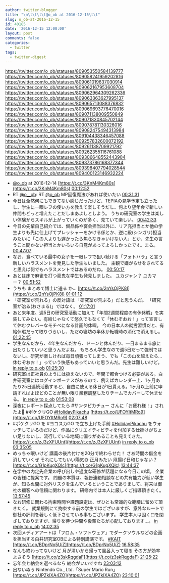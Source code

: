 ```yaml
---
author: twitter-blogger
title: "\n\t\t\t\t@o_ob at 2016-12-15\t\t"
slug: o_ob-at-2016-12-15
id: 40185
date: '2016-12-15 12:00:00'
layout: post
comments: false
categories:
  - twitter
tags:
  - twitter-digest
---
```


https://twitter.com/o_ob/statuses/809053550584139777 https://twitter.com/o_ob/statuses/809058241959202816 https://twitter.com/o_ob/statuses/809061019637030914 https://twitter.com/o_ob/statuses/809062167953608704 https://twitter.com/o_ob/statuses/809062964309262336 https://twitter.com/o_ob/statuses/809063363627995137 https://twitter.com/o_ob/statuses/809065713088376832 https://twitter.com/o_ob/statuses/809069693776470016 https://twitter.com/o_ob/statuses/809071138009550849 https://twitter.com/o_ob/statuses/809071830845702144 https://twitter.com/o_ob/statuses/809078781130326016 https://twitter.com/o_ob/statuses/809082475494313984 https://twitter.com/o_ob/statuses/809104438346457088 https://twitter.com/o_ob/statuses/809257832600072192 https://twitter.com/o_ob/statuses/809261138709921792 https://twitter.com/o_ob/statuses/809262355116761088 https://twitter.com/o_ob/statuses/809306648552443904 https://twitter.com/o_ob/statuses/809373786168377344 https://twitter.com/o_ob/statuses/809398407794028544 https://twitter.com/o_ob/statuses/809400123146932224  

*   [@o_ob](https://twitter.com/o_ob) at 2016-12-14 [https://t.co/3KnM4Km80s](https://t.co/3KnM4Km80s) [00:12:52](https://twitter.com/o_ob/statuses/809053550584139777)
*   RT [@o__ob](https://twitter.com/o__ob): RT [@o_ob](https://twitter.com/o_ob) MP回復魔法があれば使いたい [00:31:31](https://twitter.com/o_ob/statuses/809058241959202816)
*   今日は全然何にもできてない感じだったけど、TEPIAの見学予定も立ったし、学生に一眼レフの使い方を教えて楽しそうだし、何より望年会で新しい仲間もどっと増えたことだしまあよしとしよう。 うちの研究室の学生は楽しい体験からスキルが上がっていくのが多く、見ていて楽しい。 [00:42:33](https://twitter.com/o_ob/statuses/809061019637030914)
*   今日の先輩自己紹介では、備品係や宴会担当以外に、リア充担当とか他の学生よりも先に仕上げてプレッシャーをかける係とか、逆に殿(シンガリ)担当みたいに「この人よりも遅かったら焦らなきゃいけない人」とか、先生の言うこと聞かない担当とかいろいろ自覚があってよろしかったです。まる。 [00:47:07](https://twitter.com/o_ob/statuses/809062167953608704)
*   なお、食べている最中の女子を一眼レフで狙い続ける「フォトハラ」と言う新しいハラスメントを発見した学生もいました。 主観で嫌がらせをされてると思えば何でもハラスメントではあるのだね。 [00:50:17](https://twitter.com/o_ob/statuses/809062964309262336)
*   あとは床で麻雀を打つ豪鬼な学生も発見しました。 ユカジャン？ ユカマー？ [00:51:52](https://twitter.com/o_ob/statuses/809063363627995137)
*   うちも まとめて博士に送る か... [https://t.co/2nYsOjPK8I](https://t.co/2nYsOjPK8I) [01:01:12](https://twitter.com/o_ob/statuses/809065713088376832)
*   「研究室が荒れる」の反対語は 「研究室が荒ぶる」だと思うんだ。 「研究室が治る(おさまる)」ではなく。 [01:17:01](https://twitter.com/o_ob/statuses/809069693776470016)
*   あと来年度、週5日の研究室活動に加えて「年間2週間程度の有休休暇」を実装してみたい。有給じゃなくて悠久でもなくて「休むぞおお！」って宣言して休むクレバーなモチベになる計画的休暇。 今の日本人の就労習慣だと、有給休暇だって取りづらいし、ただの寝坊の半休か転職時の消化で消えるし。 [01:22:45](https://twitter.com/o_ob/statuses/809071138009550849)
*   学生なんだから、4年生なんだから、ドーンと休んだり、一日まるまる旅に出たりしていいと思うんだよね。 もちろん学生なので週5日だって強制ではないし、研究が楽しければ毎日頑張ってしまう、でも「この山を越えたら...休むぞおお！」っていう快感もあっていいと思うんだ。先生は難しいけど。 [in reply to o_ob](https://twitter.com/o_ob/statuses/809071138009550849) [01:25:30](https://twitter.com/o_ob/statuses/809071830845702144)
*   研究室は正社員のようには扱えないので、年間で都合つける必要がある。白井研究室にはログインボーナスがあるので、例えばカレンダー上、1ヶ月あたり25日連続活動すると、自由に使える休日が1日貰える。1ヶ月以上前に申請すればよほどのことが無い限り業務調整したりチームでカバーして休ませる。 [in reply to o_ob](https://twitter.com/o_ob/statuses/809071830845702144) [01:53:08](https://twitter.com/o_ob/statuses/809078781130326016)
*   深夜にレポート採点してたら #サンタピカチュー さんに「お疲れ様！」されたよ🌟 #ポケクリGO [#HolidayPikachu](https://twitter.com/search?q=%23HolidayPikachu&src=hash) [https://t.co/UFOYltMRo9](https://t.co/UFOYltMRo9) [02:07:48](https://twitter.com/o_ob/statuses/809082475494313984)
*   #ポケクリGO を #ヨコスカGO で立ち上げた手前 [#HolidayPikachu](https://twitter.com/search?q=%23HolidayPikachu&src=hash) をウォッチしているのだけど、作品にクリエイティビティを付加する仕掛けがちょい足りないし、流行している地域に偏りがあることも見えてきた。 [https://t.co/zJ3zXFUUnt](https://t.co/zJ3zXFUUnt) [in reply to o_ob](https://twitter.com/o_ob/statuses/809082475494313984) [03:35:05](https://twitter.com/o_ob/statuses/809104438346457088)
*   めっちゃ眠いけど 講義の後片付けを20分で終わらせた！ さあ時間の借金を消していくぜ それにしてもいい陽気🌞 正月みたい 凧揚げ日和じゃない？ [https://t.co/G1pKugXQlc](https://t.co/G1pKugXQlc) [13:44:37](https://twitter.com/o_ob/statuses/809257832600072192)
*   在学中の内定先企業の呼び出しや過度な研修が話題になる今日この頃。 企業の皆様に提案です。 問題の本質は、報告連絡相談などの共有能力が低い学生が、知らぬ間に対外リスクを生んでいるということでありまして、将来は御社の顧客への信頼に関わります。 研修内では本人に厳しくご指導頂きたく。 [13:57:45](https://twitter.com/o_ob/statuses/809261138709921792)
*   なお研修に関わる拘束時間や課題設定は、ぜひとも常識的な範疇に留めて頂きたく。 就業規則にて拘束する前の学生ではございますが、意外なルートで御社の評判を著しく低下させている事もございます。 学生本人は固く口を閉ざしておりますが、帰りを待つ仲間や後輩たちが心配しております...。 [in reply to o_ob](https://twitter.com/o_ob/statuses/809261138709921792) [14:02:35](https://twitter.com/o_ob/statuses/809262355116761088)
*   次回メディアアートは「フロム・ソフトウェア」でダークソウルなどの企画を担当する白井研究室OBによる特別講演です。 [#KAIT](https://twitter.com/search?q=%23KAIT&src=hash) [https://t.co/BDprNo5UiZ](https://t.co/BDprNo5UiZ) [16:58:35](https://twitter.com/o_ob/statuses/809306648552443904)
*   なんも終わってないけど 月が清いから帰って風呂入って寝る その方が効率よさそう [https://t.co/z3skRqgdaF](https://t.co/z3skRqgdaF) [21:25:22](https://twitter.com/o_ob/statuses/809373786168377344)
*   忘年会と納会を選べるなら 納会がいいですね [23:03:12](https://twitter.com/o_ob/statuses/809398407794028544)
*   出ないぬぅ Nintendo Co., Ltd.「Super Mario Run」 [https://t.co/JPZkIXA4ZO](https://t.co/JPZkIXA4ZO) [23:10:01](https://twitter.com/o_ob/statuses/809400123146932224)